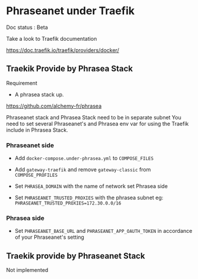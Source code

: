 # Phraseanet under Traefik

Doc status : Beta

Take a look to Traefik documentation 

https://doc.traefik.io/traefik/providers/docker/

## Traekik Provide by Phrasea Stack

Requirement 

- A phrasea stack up.

https://github.com/alchemy-fr/phrasea

Phraseanet stack and Phrasea Stack need to be in separate subnet
You need to set several Phraseanet's and Phrasea env var for using the Traefik include in Phrasea Stack.

### Phraseanet side 

- Add `docker-compose.under-phrasea.yml` to `COMPOSE_FILES`

- Add `gateway-traefik` and remove `gateway-classic` from `COMPOSE_PROFILES`

- Set `PHRASEA_DOMAIN` with the name of network set Phrasea side 

- Set `PHRASEANET_TRUSTED_PROXIES`  with the phrasea subnet eg: `PHRASEANET_TRUSTED_PROXIES=172.30.0.0/16`


### Phrasea side 

- Set `PHRASEANET_BASE_URL` and `PHRASEANET_APP_OAUTH_TOKEN` in accordance of your Phraseanet's setting



## Traekik provide by Phraseanet Stack

Not implemented





